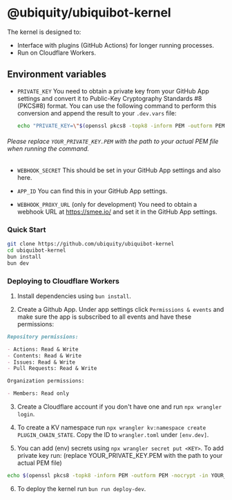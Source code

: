 # @ubiquity/ubiquibot-kernel

The kernel is designed to:

- Interface with plugins (GitHub Actions) for longer running processes.
- Run on Cloudflare Workers.

## Environment variables

- `PRIVATE_KEY`
  You need to obtain a private key from your GitHub App settings and convert it to Public-Key Cryptography Standards #8 (PKCS#8) format. You can use the following command to perform this conversion and append the result to your `.dev.vars` file:

  ```sh
  echo "PRIVATE_KEY=\"$(openssl pkcs8 -topk8 -inform PEM -outform PEM -nocrypt -in YOUR_PRIVATE_KEY.PEM | awk 'BEGIN{ORS="\\n"} 1')\"" >> .dev.vars
  ```

###### Please replace `YOUR_PRIVATE_KEY.PEM` with the path to your actual PEM file when running the command.

- `WEBHOOK_SECRET`
  This should be set in your GitHub App settings and also here.

- `APP_ID`
  You can find this in your GitHub App settings.

- `WEBHOOK_PROXY_URL` (only for development)
  You need to obtain a webhook URL at <https://smee.io/> and set it in the GitHub App settings.

### Quick Start

```bash
git clone https://github.com/ubiquity/ubiquibot-kernel
cd ubiquibot-kernel
bun install
bun dev
```

### Deploying to Cloudflare Workers

1. Install dependencies using `bun install`.

2. Create a Github App. Under app settings click `Permissions & events` and make sure the app is subscribed to all events and have these permissions:

```md
Repository permissions:

- Actions: Read & Write
- Contents: Read & Write
- Issues: Read & Write
- Pull Requests: Read & Write

Organization permissions:

- Members: Read only
```

3. Create a Cloudflare account if you don't have one and run `npx wrangler login`.

4. To create a KV namespace run `npx wrangler kv:namespace create PLUGIN_CHAIN_STATE`. Copy the ID to `wrangler.toml` under `[env.dev]`.

5. You can add (env) secrets using `npx wrangler secret put <KEY>`. To add private key run: (replace YOUR_PRIVATE_KEY.PEM with the path to your actual PEM file)

```sh
echo $(openssl pkcs8 -topk8 -inform PEM -outform PEM -nocrypt -in YOUR_PRIVATE_KEY.PEM) | npx wrangler secret put PRIVATE_KEY
```

6. To deploy the kernel run `bun run deploy-dev`.
